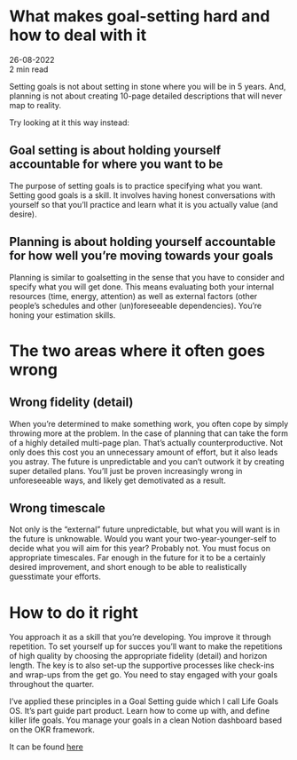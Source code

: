 # What makes goal-setting hard and how to deal with it
26-08-2022 <br> 2 min read


Setting goals is not about setting in stone where you will be in 5 years. And, planning is not about creating 10-page detailed descriptions that will never map to reality.

Try looking at it this way instead:

## Goal setting is about holding yourself accountable for where you want to be

The purpose of setting goals is to practice specifying what you want. Setting good goals is a skill. It involves having honest conversations with yourself so that you’ll practice and learn what it is you actually value (and desire).

## Planning is about holding yourself accountable for how well you’re moving towards your goals

Planning is similar to goalsetting in the sense that you have to consider and specify what you will get done. This means evaluating both your internal resources (time, energy, attention) as well as external factors (other people’s schedules and other (un)foreseeable dependencies). You’re honing your estimation skills.

# The two areas where it often goes wrong

## Wrong fidelity (detail)

When you’re determined to make something work, you often cope by simply throwing more at the problem. In the case of planning that can take the form of a highly detailed multi-page plan. That’s actually counterproductive. Not only does this cost you an unnecessary amount of effort, but it also leads you astray. The future is unpredictable and you can’t outwork it by creating super detailed plans. You’ll just be proven increasingly wrong in unforeseeable ways, and likely get demotivated as a result.

## Wrong timescale

Not only is the “external” future unpredictable, but what you will want is in the future is unknowable. Would you want your two-year-younger-self to decide what you will aim for this year? Probably not. You must focus on appropriate timescales. Far enough in the future for it to be a certainly desired improvement, and short enough to be able to realistically guesstimate your efforts.

# How to do it right

You approach it as a skill that you’re developing. You improve it through repetition. To set yourself up for succes you’ll want to make the repetitions of high quality by choosing the appropriate fidelity (detail) and horizon length. The key is to also set-up the supportive processes like check-ins and wrap-ups from the get go. You need to stay engaged with your goals throughout the quarter.

I’ve applied these principles in a Goal Setting guide which I call Life Goals OS. It’s part guide part product. Learn how to come up with, and define killer life goals. You manage your goals in a clean Notion dashboard based on the OKR framework.

It can be found [here](https://edwindoit.gumroad.com/l/lifegoalsos)